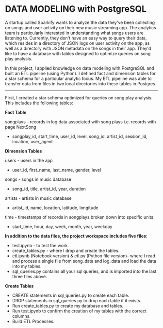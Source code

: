 # DATA MODELING with PostgreSQL

A startup called Sparkify wants to analyze the data they've been collecting on songs and user activity on their new music streaming app. The analytics team is particularly interested in understanding what songs users are listening to. Currently, they don't have an easy way to query their data, which resides in a directory of JSON logs on user activity on the app, as well as a directory with JSON metadata on the songs in their app. They'd like to have a database with tables designed to optimize queries on song play analysis.

In this project, I applied knowledge on data modeling with PostgreSQL and built an ETL pipeline (using Python). I defined fact and dimension tables for a star schema for a particular analytic focus. My ETL pipeline was able to transfer data from files in two local directories into these tables in Postgres.

<hr>

First, I created a star schema optimized for queries on song play analysis. This includes the following tables:

**Fact Table**

songplays - records in log data associated with song plays i.e. records with page NextSong <br>
   * songplay_id, start_time, user_id, level, song_id, artist_id, session_id, location, user_agent

**Dimension Tables**

users - users in the app <br>
   * user_id, first_name, last_name, gender, level

songs - songs in music database <br>
   * song_id, title, artist_id, year, duration

artists - artists in music database <br>
   * artist_id, name, location, latitude, longitude

time - timestamps of records in songplays broken down into specific units <br>
   * start_time, hour, day, week, month, year, weekday


**In addition to the data files, the project workspace includes five files:**

* test.ipynb - to test the work.
* create_tables.py - where I drop and create the tables. 
* etl.ipynb (Notebook version) & etl.py (Python file version)- where I read and process a single file from song_data and log_data and load the data into my tables.
* sql_queries.py contains all your sql queries, and is imported into the last three files above.


**Create Tables**

* CREATE statements in sql_queries.py to create each table.
* DROP statements in sql_queries.py to drop each table if it exists.
* Run create_tables.py to create my database and tables.
* Run test.ipynb to confirm the creation of my tables with the correct columns. 
* Build ETL Processes.
